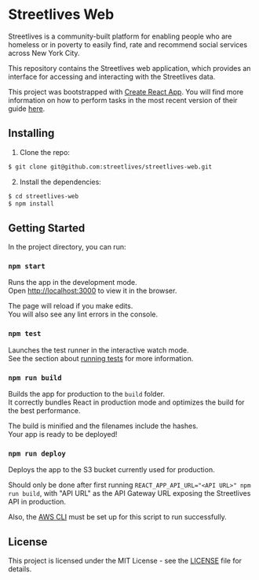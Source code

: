 # Streetlives Web

Streetlives is a community-built platform for enabling people who are homeless or in poverty to easily find, rate and recommend social services across New York City.

This repository contains the Streetlives web application, which provides an interface for accessing and interacting with the Streetlives data.


This project was bootstrapped with [Create React App](https://github.com/facebook/create-react-app). You will find more information on how to perform tasks in the most recent version of their guide [here](https://github.com/facebook/create-react-app/blob/master/packages/react-scripts/template/README.md).


## Installing

1. Clone the repo:

```bash
$ git clone git@github.com:streetlives/streetlives-web.git
```

2. Install the dependencies:

```bash
$ cd streetlives-web
$ npm install
```

## Getting Started

In the project directory, you can run:

### `npm start`

Runs the app in the development mode.<br>
Open [http://localhost:3000](http://localhost:3000) to view it in the browser.

The page will reload if you make edits.<br>
You will also see any lint errors in the console.

### `npm test`

Launches the test runner in the interactive watch mode.<br>
See the section about [running tests](https://github.com/facebook/create-react-app/blob/master/packages/react-scripts/template/README.md#running-tests) for more information.

### `npm run build`

Builds the app for production to the `build` folder.<br>
It correctly bundles React in production mode and optimizes the build for the best performance.

The build is minified and the filenames include the hashes.<br>
Your app is ready to be deployed!

### `npm run deploy`

Deploys the app to the S3 bucket currently used for production.

Should only be done after first running `REACT_APP_API_URL="<API URL>" npm run build`, with "API URL" as the API Gateway URL exposing the Streetlives API in production.

Also, the [AWS CLI](https://aws.amazon.com/cli/) must be set up for this script to run successfully.

## License

This project is licensed under the MIT License - see the [LICENSE](LICENSE) file for details.
